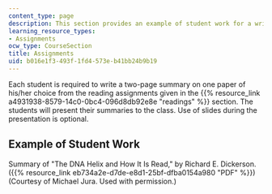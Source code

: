 ```yaml
---
content_type: page
description: This section provides an example of student work for a writing assignment.
learning_resource_types:
- Assignments
ocw_type: CourseSection
title: Assignments
uid: b016e1f3-493f-1fd4-573e-b41bb24b9b19
---
```


Each student is required to write a two-page summary on one paper of his/her choice from the reading assignments given in the {{% resource_link a4931938-8579-14c0-0bc4-096d8db92e8e "readings" %}} section. The students will present their summaries to the class. Use of slides during the presentation is optional.

Example of Student Work
-----------------------

Summary of "The DNA Helix and How It Is Read," by Richard E. Dickerson. ({{% resource_link eb734a2e-d7de-e8d1-25bf-dfba0154a980 "PDF" %}}) (Courtesy of Michael Jura. Used with permission.)